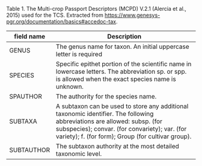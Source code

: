 




Table 1. The Multi-crop Passport Descriptors (MCPD) V.2.1 (Alercia et al., 2015) used for the TCS. Extracted from https://www.genesys-pgr.org/documentation/basics#accedoc-tax. 

field name | Description |
------------ | ------------- |
GENUS | The genus name for taxon. An initial uppercase letter is required
SPECIES | Specific epithet portion of the scientific name in lowercase letters. The abbreviation sp. or spp. is allowed when the exact species name is unknown.
SPAUTHOR |The authority for the species name.
SUBTAXA | A subtaxon can be used to store any additional taxonomic identifier. The following abbreviations are allowed: subsp. (for subspecies); convar. (for convariety); var. (for variety); f. (for form); Group (for cultivar group).
SUBTAUTHOR | The subtaxon authority at the most detailed taxonomic level.
